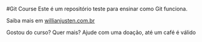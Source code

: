 #Git Course
Este é um repositório teste para ensinar como  Git funciona.

Saiba mais em [willianjusten.com.br](http:/willianjusten.com.br)


Gostou do curso? Quer mais? Ajude com uma doação, até um café é válido

